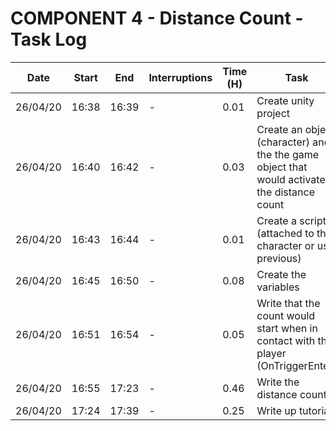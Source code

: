 # **COMPONENT 4 - Distance Count - Task Log**

Date | Start | End | Interruptions | Time (H) | Task
-----|-------|-----|---------------|----------|-----
26/04/20 | 16:38 | 16:39 | - | 0.01 | Create unity project
26/04/20 | 16:40 | 16:42 | - | 0.03 | Create an object (character) and the the game object that would activate the distance count
26/04/20 | 16:43 | 16:44 | - | 0.01 | Create a script (attached to the character or use previous)
26/04/20 | 16:45 | 16:50 | - | 0.08 | Create the variables
26/04/20 | 16:51 | 16:54 | - | 0.05 | Write that the count would start when in contact with the player (OnTriggerEnter)
26/04/20 | 16:55 | 17:23 | - | 0.46 | Write the distance counter
26/04/20 | 17:24 | 17:39 | - | 0.25 | Write up tutorial